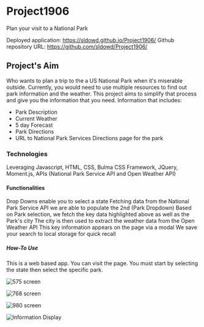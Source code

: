 # Project1906
Plan your visit to a National Park

Deployed application: https://sldowd.github.io/Project1906/
Github repository URL: https://github.com/sldowd/Project1906/

## Project's Aim
Who wants to plan a trip to the a US National Park when it's miserable outside. Currently, you would need to use multiple resources to find out park information and the weather. This project aims to simplify that process and give you the information that you need. Information that includes:
- Park Description
- Current Weather
- 5 day Forecast
- Park Directions
- URL to National Park Services Directions page for the park 

### Technologies 
Leveraging Javascript, HTML, CSS, Bulma CSS Framework, JQuery, Moment.js, APIs (National Park Service API and Open Weather API)

#### Functionalities
Drop Downs enable you to select a state
Fetching data from the National Park Service API we are able to populate the 2nd (Park Dropdown)
Based on Park selection, we fetch the key data highlighted above as well as the Park's city
The city is then used to extract the weather data from the Open Weather API
This key information appears on the page via a modal
We save your search to local storage for quick recall

##### How-To Use
This is a web based app. You can visit the page. You must start by selecting the state then select the specific park.

![575 screen](https://raw.githubusercontent.com/sldowd/Project1906/dev-jr/assets/images/Full%20Mobile%20Screen.png)

![768 screen](https://raw.githubusercontent.com/sldowd/Project1906/dev-jr/assets/images/Full%20Tablet%20Screen.png)

![980 screen](https://raw.githubusercontent.com/sldowd/Project1906/dev-jr/assets/images/Full%20Page%20Screen%20shot.png)

![Information Display](https://github.com/sldowd/Project1906/blob/main/assets/images/screencapture-sldowd-github-io-Project1906-2020-12-13-22_03_25.png)

